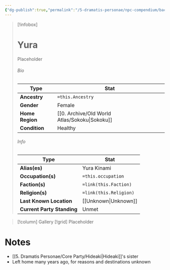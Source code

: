 ```yaml
---
{"dg-publish":true,"permalink":"/5-dramatis-personae/npc-compendium/background/yura/","noteIcon":""}
---
```



> [!infobox]
> # Yura
> Placeholder
> ###### Bio
> Type |  Stat |
> ---|---|
> **Ancestry** | `=this.Ancestry` |
> **Gender** | Female |
> **Home Region** | [[0. Archive/Old World Atlas/Sokoku\|Sokoku]] |
> **Condition** | Healthy |
> ###### Info
> Type |  Stat |
> ---|---|
> **Alias(es)** | Yura Kinami |
> **Occupation(s)** | `=this.occupation` |
> **Faction(s)** | `=link(this.Faction)` |
> **Religion(s)** | `=link(this.Religion)` |
> **Last Known Location** | [[Unknown\|Unknown]] |
> **Current Party Standing** | Unmet |

> [!column] Gallery 
> [!grid] 
> Placeholder

# Notes

- [[5. Dramatis Personae/Core Party/Hideaki\|Hideaki]]'s sister
- Left home many years ago, for reasons and destinations unknown 

